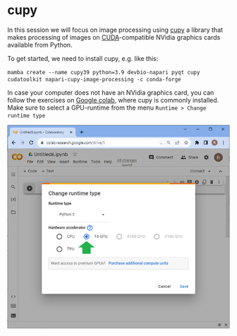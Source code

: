 # cupy
In this session we will focus on image processing using [cupy](https://docs.cupy.dev/) a library that makes processing of images on [CUDA](https://developer.nvidia.com/cuda-toolkit)-compatible NVidia graphics cards available from Python.

To get started, we need to install cupy, e.g. like this:
```
mamba create --name cupy39 python=3.9 devbio-napari pyqt cupy cudatoolkit napari-cupy-image-processing -c conda-forge
```

In case your computer does not have an NVidia graphics card, you can follow the exercises on [Google colab](https://colab.research.google.com/?utm_source=scs-index), where cupy is commonly installed. Make sure to select a GPU-runtime from the menu `Runtime > Change runtime type`

![](colab_runtime.png)

